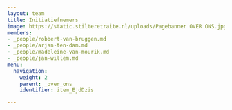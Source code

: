 ```yaml
---
layout: team
title: Initiatiefnemers
image: https://static.stilteretraite.nl/uploads/Pagebanner OVER ONS.jpg
members:
- _people/robbert-van-bruggen.md
- _people/arjan-ten-dam.md
- _people/madeleine-van-mourik.md
- _people/jan-willem.md
menu:
  navigation:
    weight: 2
    parent: _over_ons
    identifier: item_EjdDzis

---
```

